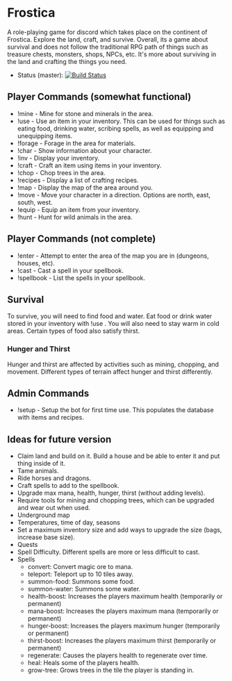 # Frostica
A role-playing game for discord which takes place on the continent of Frostica. Explore the land, craft, and survive. Overall, its a game about survival and does not follow the traditional RPG path of things such as treasure chests, monsters, shops, NPCs, etc. It's more about surviving in the land and crafting the things you need.

* Status (master): [![Build Status](https://travis-ci.com/FrostMiser/Frostica.svg?branch=master)](https://travis-ci.com/FrostMiser/Frostica)

## Player Commands (somewhat functional)
* !mine - Mine for stone and minerals in the area.
* !use <item> - Use an item in your inventory. This can be used for things such as eating food, drinking water, scribing
 spells, as well as equipping and unequipping items.
* !forage - Forage in the area for materials.
* !char - Show information about your character.
* !inv - Display your inventory.
* !craft <item> - Craft an item using items in your inventory.
* !chop - Chop trees in the area.
* !recipes - Display a list of crafting recipes.
* !map - Display the map of the area around you.
* !move <direction> - Move your character in a direction. Options are north, east, south, west.
* !equip <item> - Equip an item from your inventory.
* !hunt - Hunt for wild animals in the area.

## Player Commands (not complete)
* !enter - Attempt to enter the area of the map you are in (dungeons, houses, etc).
* !cast <spell> - Cast a spell in your spellbook.
* !spellbook - List the spells in your spellbook.

## Survival
To survive, you will need to find food and water. Eat food or drink water stored in your inventory with !use <item>. 
You will also need to stay warm in cold areas. Certain types of food also satisfy thirst.

### Hunger and Thirst
Hunger and thirst are affected by activities such as mining, chopping, and movement. Different types of terrain affect 
hunger and thirst differently.

## Admin Commands
* !setup - Setup the bot for first time use. This populates the database with items and recipes.


## Ideas for future version
* Claim land and build on it. Build a house and be able to enter it and put thing inside of it.
* Tame animals.
* Ride horses and dragons.
* Craft spells to add to the spellbook.
* Upgrade max mana, health, hunger, thirst (without adding levels).
* Require tools for mining and chopping trees, which can be upgraded and wear out when used.
* Underground map
* Temperatures, time of day, seasons
* Set a maximum inventory size and add ways to upgrade the size (bags, increase base size).
* Quests
* Spell Difficulty. Different spells are more or less difficult to cast.
* Spells
   - convert: Convert magic ore to mana.
   - teleport: Teleport up to 10 tiles away.
   - summon-food: Summons some food.
   - summon-water: Summons some water.
   - health-boost: Increases the players maximum health (temporarily or permanent)
   - mana-boost: Increases the players maximum mana (temporarily or permanent)
   - hunger-boost: Increases the players maximum hunger (temporarily or permanent)
   - thirst-boost: Increases the players maximum thirst (temporarily or permanent)
   - regenerate: Causes the players health to regenerate over time.
   - heal: Heals some of the players health.
   - grow-tree: Grows trees in the tile the player is standing in.
 
 
